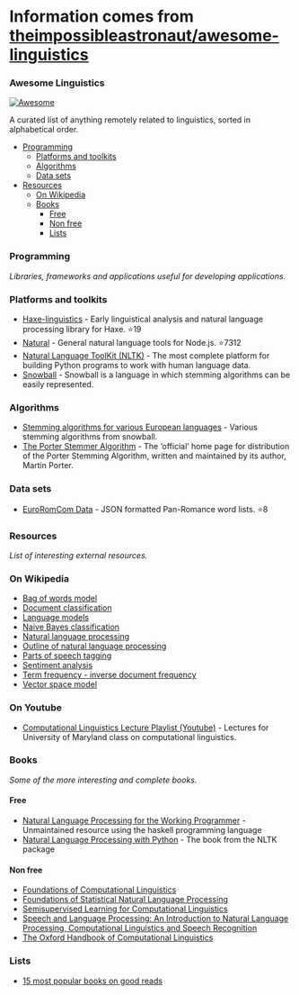 # Information comes from [theimpossibleastronaut/awesome-linguistics](https://github.com/theimpossibleastronaut/awesome-linguistics)
### Awesome Linguistics
[![Awesome](https://cdn.rawgit.com/sindresorhus/awesome/d7305f38d29fed78fa85652e3a63e154dd8e8829/media/badge.svg)](https://github.com/sindresorhus/awesome)

A curated list of anything remotely related to linguistics, sorted in alphabetical order.

- [Programming](#programming)
    - [Platforms and toolkits](#platforms-and-toolkits)
    - [Algorithms](#algorithms)
    - [Data sets](#data-sets)
- [Resources](#resources)
    - [On Wikipedia](#on-wikipedia)
    - [Books](#books)
        - [Free](#free)
        - [Non free](#non-free)
        - [Lists](#lists)

### Programming
*Libraries, frameworks and applications useful for developing applications.*

### Platforms and toolkits
* [Haxe-linguistics](https://github.com/sexybiggetje/haxe-linguistics) - Early linguistical analysis and natural language processing library for Haxe. :star:19
* [Natural](https://github.com/NaturalNode/natural) - General natural language tools for Node.js. :star:7312
* [Natural Language ToolKit (NLTK)](http://www.nltk.org/) - The most complete platform for building Python programs to work with human language data.
* [Snowball](http://snowball.tartarus.org/) - Snowball is a language in which stemming algorithms can be easily represented.

### Algorithms
* [Stemming algorithms for various European languages](http://snowball.tartarus.org/texts/stemmersoverview.html) - Various stemming algorithms from snowball.
* [The Porter Stemmer Algorithm](http://tartarus.org/martin/PorterStemmer/) - The ‘official’ home page for distribution of the Porter Stemming Algorithm, written and maintained by its author, Martin Porter.

### Data sets
* [EuroRomCom Data](https://github.com/kirkins/euroromcom) - JSON formatted Pan-Romance word lists. :star:8

### Resources
*List of interesting external resources.*

### On Wikipedia
* [Bag of words model](http://en.wikipedia.org/wiki/Bag-of-words_model)
* [Document classification](http://en.wikipedia.org/wiki/Document_classification)
* [Language models](http://en.wikipedia.org/wiki/Language_model)
* [Naive Bayes classification](http://en.wikipedia.org/wiki/Naive_Bayes_classifier)
* [Natural language processing](http://en.wikipedia.org/wiki/Natural_language_processing)
* [Outline of natural language processing](http://en.wikipedia.org/wiki/Outline_of_natural_language_processing)
* [Parts of speech tagging](http://en.wikipedia.org/wiki/Part-of-speech_tagging)
* [Sentiment analysis](http://en.wikipedia.org/wiki/Sentiment_analysis)
* [Term frequency - inverse document frequency](http://en.wikipedia.org/wiki/Tf%E2%80%93idf)
* [Vector space model](http://en.wikipedia.org/wiki/Vector_space_model)

### On Youtube
* [Computational Linguistics Lecture Playlist (Youtube)](https://www.youtube.com/playlist?list=PLegWUnz91WfuPebLI97-WueAP90JO-15i) - Lectures for University of Maryland class on computational linguistics.

### Books
*Some of the more interesting and complete books.*

#### Free
* [Natural Language Processing for the Working Programmer](https://github.com/nlpwp) - Unmaintained resource using the haskell programming language
* [Natural Language Processing with Python](http://www.nltk.org/book/) - The book from the NLTK package

#### Non free
* [Foundations of Computational Linguistics](http://books.google.com/books?id=o9iGAgAAQBAJ&dq=Foundations+of+Computational+Linguistics&hl=nl&source=gbs_navlinks_s)
* [Foundations of Statistical Natural Language Processing](https://books.google.nl/books?id=YiFDxbEX3SUC)
* [Semisupervised Learning for Computational Linguistics](http://books.google.com/books/about/Semisupervised_Learning_for_Computationa.html?id=VCd67cGB_rAC&redir_esc=y)
* [Speech and Language Processing: An Introduction to Natural Language Processing, Computational Linguistics and Speech Recognition](https://books.google.nl/books?id=fZmj5UNK8AQC)
* [The Oxford Handbook of Computational Linguistics](http://www.oxfordhandbooks.com/view/10.1093/oxfordhb/9780199276349.001.0001/oxfordhb-9780199276349)

### Lists
* [15 most popular books on good reads](http://www.goodreads.com/shelf/show/natural-language-processing)

